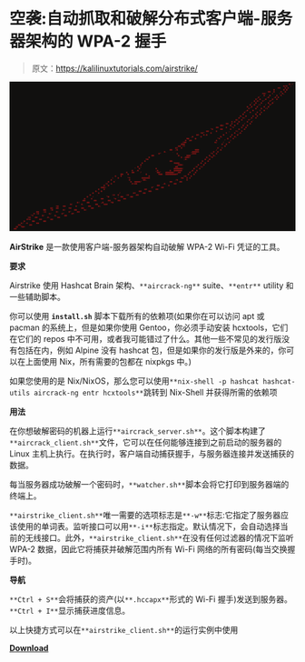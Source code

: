 # 空袭:自动抓取和破解分布式客户端-服务器架构的 WPA-2 握手

> 原文：<https://kalilinuxtutorials.com/airstrike/>

[![](img//9a66d679a16dd212dd1e36f243ad91d0.png)](https://blogger.googleusercontent.com/img/a/AVvXsEhVNTGxjWURbFJPPcGbkcZ91x4Tyza_I9NhES1kvT2d9ZU2WLnRL90ydxu0LZEwBeO1tEWSVDBRscxXizT0MWEr8esJ0sHaUj6YHEx6ut_vsJ7YzcCKMddpHnBaWU3fstFtaEZblOkhwnRKY-WRQM-eQW4LuVnZ21o8KZ2GXm-H8qHaK4ov3bVnszRL=s728)

**AirStrike** 是一款使用客户端-服务器架构自动破解 WPA-2 Wi-Fi 凭证的工具。

**要求**

Airstrike 使用 Hashcat Brain 架构、`**aircrack-ng**` suite、`**entr**` utility 和一些辅助脚本。

你可以使用 **`install.sh`** 脚本下载所有的依赖项(如果你在可以访问 apt 或 pacman 的系统上，但是如果你使用 Gentoo，你必须手动安装 hcxtools，它们在它们的 repos 中不可用，或者我可能错过了什么。其他一些不常见的发行版没有包括在内，例如 Alpine 没有 hashcat 包，但是如果你的发行版是外来的，你可以在上面使用 Nix，所有需要的包都在 nixpkgs 中。)

如果您使用的是 Nix/NixOS，那么您可以使用`**nix-shell -p hashcat hashcat-utils aircrack-ng entr hcxtools**`跳转到 Nix-Shell 并获得所需的依赖项

**用法**

在你想破解密码的机器上运行`**aircrack_server.sh**`。这个脚本构建了`**aircrack_client.sh**`文件，它可以在任何能够连接到之前启动的服务器的 Linux 主机上执行。在执行时，客户端自动捕获握手，与服务器连接并发送捕获的数据。

每当服务器成功破解一个密码时，`**watcher.sh**`脚本会将它打印到服务器端的终端上。

`**airstrike_client.sh**`唯一需要的选项标志是`**-w**`标志:它指定了服务器应该使用的单词表。监听接口可以用`**-i**`标志指定。默认情况下，会自动选择当前的无线接口。此外，`**airstrike_client.sh**`在没有任何过滤器的情况下监听 WPA-2 数据，因此它将捕获并破解范围内所有 Wi-Fi 网络的所有密码(每当交换握手时)。

**导航**

`**Ctrl + S**`会将捕获的资产(以`**.hccapx**`形式的 Wi-Fi 握手)发送到服务器。`**Ctrl + I**`显示捕获进度信息。

以上快捷方式可以在`**airstrike_client.sh**`的运行实例中使用

[**Download**](https://github.com/redcode-labs/AirStrike)